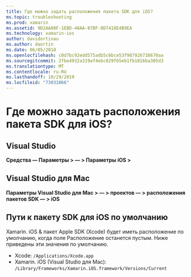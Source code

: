 ```yaml
---
title: Где можно задать расположения пакета SDK для iOS?
ms.topic: troubleshooting
ms.prod: xamarin
ms.assetid: 9D2AA00F-1EBD-40AA-87BF-0D7418E4B9EA
ms.technology: xamarin-ios
author: davidortinau
ms.author: daortin
ms.date: 06/05/2018
ms.openlocfilehash: c0d7bc92edd575adb5c6bce53f987926738670aa
ms.sourcegitcommit: 2fbe4932a319af4ebc829f65eb1fb1816ba305d3
ms.translationtype: MT
ms.contentlocale: ru-RU
ms.lasthandoff: 10/29/2019
ms.locfileid: "73031066"
---
```

# <a name="where-can-i-set-my-ios-sdk-locations"></a>Где можно задать расположения пакета SDK для iOS?

## <a name="visual-studio"></a>Visual Studio

**Средства — Параметры > — > Параметры iOS >**

## <a name="visual-studio-for-mac"></a>Visual Studio для Mac

**Параметры Visual Studio для Mac > — > проектов — > расположения пакетов SDK — > iOS**

## <a name="default-ios-sdk-paths"></a>Пути к пакету SDK для iOS по умолчанию

Xamarin. iOS & пакет Apple SDK (Xcode) будет иметь расположение по умолчанию, когда поле Расположение останется пустым. Ниже приведены эти значения по умолчанию.

- Xcode: `/Applications/Xcode.app`
- Xamarin. iOS (Visual Studio для Mac): `/Library/Frameworks/Xamarin.iOS.framework/Versions/Current`
